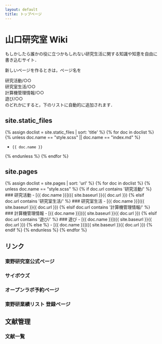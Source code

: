 ```yaml
---
layout: default
title: トップページ
---
```


# 山口研究室 Wiki 
もしかしたら誰かの役に立つかもしれない研究生活に関する知識や知恵を自由に書き込むサイト．

新しいページを作るときは，ページ名を

研究活動/○○  
研究室生活/○○  
計算機管理情報/○○  
遊び/○○  
のどれかにすると，下のリストに自動的に追加されます．

## site.static_files
{% assign doclist = site.static_files | sort: 'title'  %}
  {% for doc in doclist %}
  {% unless doc.name == "style.scss" || doc.name == "index.md" %} 
  -     {{ doc.name }}
  {% endunless %}
{% endfor %}

## site.pages
{% assign doclist = site.pages | sort: 'url'  %}
  {% for doc in doclist %}
    {% unless doc.name == "style.scss" %} 
      {% if doc.url contains '研究活動/' %}
        ### 研究活動
        -     [{{ doc.name }}]({{ site.baseurl }}{{ doc.url }})
      {% elsif doc.url contains '研究室生活/' %}
        ### 研究室生活
        -     [{{ doc.name }}]({{ site.baseurl }}{{ doc.url }})
      {% elsif doc.url contains '計算機管理情報/' %}
        ### 計算機管理情報
        -     [{{ doc.name }}]({{ site.baseurl }}{{ doc.url }})
      {% elsif doc.url contains '遊び/' %}
        ### 遊び
        -     [{{ doc.name }}]({{ site.baseurl }}{{ doc.url }})
      {% else %}
        -     [{{ doc.name }}]({{ site.baseurl }}{{ doc.url }})
      {% endif %}
    {% endunless %}
{% endfor %}

## リンク
### 東野研究室公式ページ
### サイボウズ
### オープンラボ予約ページ
### 東野研業績リスト 登録ページ
## 文献管理
### 文献一覧
